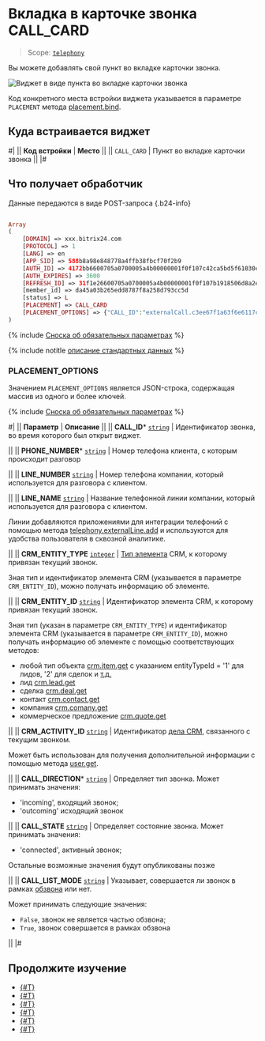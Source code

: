 # Вкладка в карточке звонка CALL_CARD

> Scope: [`telephony`](../../scopes/permissions.md)

Вы можете добавлять свой пункт во вкладке карточки звонка.

![Виджет в виде пункта во вкладке карточки звонка](./_images/CALL_CARD.png "Виджет в виде пункта во вкладке карточки звонка")

Код конкретного места встройки виджета указывается в параметре `PLACEMENT` метода [placement.bind](../placement-bind.md).

## Куда встраивается виджет

#|
|| **Код встройки** | **Место** ||
|| `CALL_CARD` | Пункт во вкладке карточки звонка ||
|#

## Что получает обработчик

Данные передаются в виде POST-запроса {.b24-info}

```php

Array
(
    [DOMAIN] => xxx.bitrix24.com
    [PROTOCOL] => 1
    [LANG] => en
    [APP_SID] => 588b8a98e848778a4ffb38fbcf70f2b9
    [AUTH_ID] => 4172bb6600705a0700005a4b00000001f0f107c42ca5bd5f61030c5d9c3e4d60d11b5a
    [AUTH_EXPIRES] => 3600
    [REFRESH_ID] => 31f1e26600705a0700005a4b00000001f0f107b1918506d8a2ed9ecf76e8fdac962471
    [member_id] => da45a03b265edd8787f8a258d793cc5d
    [status] => L
    [PLACEMENT] => CALL_CARD
    [PLACEMENT_OPTIONS] => {"CALL_ID":"externalCall.c3ee67f1a63f6e6117c230ab59cc49ea.1723556778","PHONE_NUMBER":"555555","LINE_NUMBER":"","LINE_NAME":"","CRM_ENTITY_TYPE":"","CRM_ENTITY_ID":"0","CRM_ACTIVITY_ID":"undefined","CALL_DIRECTION":"incoming","CALL_STATE":"connected","CALL_LIST_MODE":"false"}
)

```

{% include [Сноска об обязательных параметрах](../../../_includes/required.md) %}

{% include notitle [описание стандартных данных](../_includes/widget_data.md) %}

### PLACEMENT_OPTIONS

Значением `PLACEMENT_OPTIONS` является JSON-строка, содержащая массив из одного и более ключей.

{% include [Сноска об обязательных параметрах](../../../_includes/required.md) %}

#|
|| **Параметр** | **Описание** ||
|| **CALL_ID***
[`string`](../../data-types.md) | Идентификатор звонка, во время которого был открыт виджет.

||
|| **PHONE_NUMBER***
[`string`](../../data-types.md) | Номер телефона клиента, с которым происходит разговор

||
|| **LINE_NUMBER**
[`string`](../../data-types.md) | Номер телефона компании, который используется для разговора с клиентом.

||
|| **LINE_NAME**
[`string`](../../data-types.md) | Название телефонной линии компании, который используется для разговора с клиентом.

Линии добавляются приложениями для интеграции телефоний с помощью метода [telephony.externalLine.add](../../telephony/telephony-external-line-add.md) и используются для удобства пользователя в сквозной аналитике.

||
|| **CRM_ENTITY_TYPE**
[`integer`](../../data-types.md) | [Тип элемента](../../crm/data-types.md#object_type) CRM, к которому привязан текущий звонок.

Зная тип и идентификатор элемента CRM (указывается в параметре `CRM_ENTITY_ID`), можно получать информацию об элементе.

||
|| **CRM_ENTITY_ID**
[`string`](../../data-types.md) | Идентификатор элемента CRM, к которому привязан текущий звонок.

Зная тип (указан в параметре `CRM_ENTITY_TYPE`) и идентификатор элемента CRM (указывается в параметре `CRM_ENTITY_ID`), можно получать информацию об элементе с помощью соответствующих методов:

- любой тип объекта [crm.item.get](../../crm/universal/crm-item-get.md) с указанием entityTypeId = '1' для лидов, '2' для сделок и [т.д.](../../crm/data-types.md#object_type)
- лид [crm.lead.get](../../crm/leads/crm-lead-get.md)
- сделка [crm.deal.get](../../crm/deals/crm-deal-get.md)
- контакт [crm.contact.get](../../crm/contacts/crm-contact-get.md)
- компания [crm.comany.get](../../crm/companies/crm-company-get.md)
- коммерческое предложение [crm.quote.get](../../crm/quote/crm-quote-get.md)

||
|| **CRM_ACTIVITY_ID**
[`string`](../../data-types.md) | Идентификатор [дела CRM](../../crm/timeline/activities/index.md), связанного с текущим звонком.

Может быть использован для получения дополнительной информации с помощью метода [user.get](../../user/user-get.md).

||
|| **CALL_DIRECTION***
[`string`](../../data-types.md) | Определяет тип звонка. Может принимать значения:

- 'incoming', входящий звонок;
- 'outcoming' исходящий звонок

||
|| **CALL_STATE**
[`string`](../../data-types.md) | Определяет состояние звонка. Может принимать значения:

- 'connected', активный звонок;

Остальные возможные значения будут опубликованы позже

||
|| **CALL_LIST_MODE**
[`string`](../../data-types.md) | Указывает, совершается ли звонок в рамках [обзвона](https://helpdesk.bitrix24.ru/open/17520342/) или нет.

Может принимать следующие значения:

- `False`, звонок не является частью обзвона;
- `True`, звонок совершается в рамках обзвона

||
|#

## Продолжите изучение

- [{#T}](../placement-bind.md)
- [{#T}](../ui-interaction/index.md)
- [{#T}](../ui-interaction/crm-card.md)
- [{#T}](../../interactivity/index.md)
- [{#T}](../open-application.md)
- [{#T}](../open-path.md)
